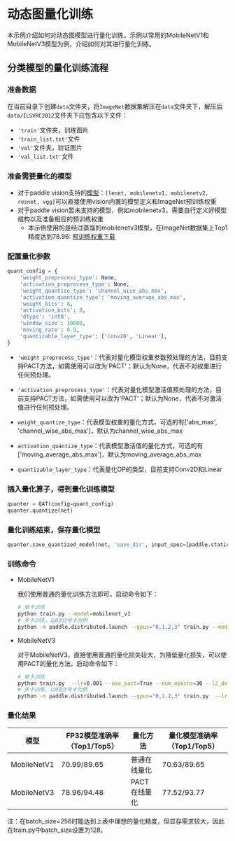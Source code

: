 # 动态图量化训练

本示例介绍如何对动态图模型进行量化训练，示例以常用的MobileNetV1和MobileNetV3模型为例，介绍如何对其进行量化训练。


## 分类模型的量化训练流程

### 准备数据

在当前目录下创建``data``文件夹，将``ImageNet``数据集解压在``data``文件夹下，解压后``data/ILSVRC2012``文件夹下应包含以下文件：
- ``'train'``文件夹，训练图片
- ``'train_list.txt'``文件
- ``'val'``文件夹，验证图片
- ``'val_list.txt'``文件

### 准备需要量化的模型

- 对于paddle vision支持的[模型](https://github.com/PaddlePaddle/Paddle/tree/develop/python/paddle/vision/models)：`[lenet, mobilenetv1, mobilenetv2, resnet, vgg]`可以直接使用vision内置的模型定义和ImageNet预训练权重
- 对于paddle vision暂未支持的模型，例如mobilenetv3，需要自行定义好模型结构以及准备相应的预训练权重
  - 本示例使用的是经过蒸馏的mobilenetv3模型，在ImageNet数据集上Top1精度达到78.96: [预训练权重下载](https://paddle-imagenet-models-name.bj.bcebos.com/MobileNetV3_large_x1_0_ssld_pretrained.tar)


### 配置量化参数

```python
quant_config = {
    'weight_preprocess_type': None,
    'activation_preprocess_type': None,
    'weight_quantize_type': 'channel_wise_abs_max',
    'activation_quantize_type': 'moving_average_abs_max',
    'weight_bits': 8,
    'activation_bits': 8,
    'dtype': 'int8',
    'window_size': 10000,
    'moving_rate': 0.9,
    'quantizable_layer_type': ['Conv2D', 'Linear'],
}
```

- `'weight_preprocess_type'`：代表对量化模型权重参数预处理的方法，目前支持PACT方法，如需使用可以改为'PACT'；默认为None，代表不对权重进行任何预处理。

- `'activation_preprocess_type'`：代表对量化模型激活值预处理的方法，目前支持PACT方法，如需使用可以改为'PACT'；默认为None，代表不对激活值进行任何预处理。

- `weight_quantize_type`：代表模型权重的量化方式，可选的有['abs_max', 'channel_wise_abs_max']，默认为channel_wise_abs_max

- `activation_quantize_type`：代表模型激活值的量化方式，可选的有['moving_average_abs_max']，默认为moving_average_abs_max

- `quantizable_layer_type`：代表量化OP的类型，目前支持Conv2D和Linear



### 插入量化算子，得到量化训练模型

```python
quanter = QAT(config=quant_config)
quanter.quantize(net)
```

### 量化训练结束，保存量化模型

```python
quanter.save_quantized_model(net, 'save_dir', input_spec=[paddle.static.InputSpec(shape=[None, 3, 224, 224], dtype='float32')])
```

### 训练命令

- MobileNetV1

  我们使用普通的量化训练方法即可，启动命令如下：

   ```bash
  # 单卡训练
  python train.py --model=mobilenet_v1
  # 多卡训练，以0到3号卡为例
  python -m paddle.distributed.launch --gpus="0,1,2,3" train.py --model=mobilenet_v1
   ```
- MobileNetV3

  对于MobileNetV3，直接使用普通的量化损失较大，为降低量化损失，可以使用PACT的量化方法，启动命令如下：

  ```bash
  # 单卡训练
  python train.py  --lr=0.001 --use_pact=True --num_epochs=30 --l2_decay=2e-5 --ls_epsilon=0.1
  # 多卡训练，以0到3号卡为例
  python -m paddle.distributed.launch --gpus="0,1,2,3" train.py  --lr=0.001 --use_pact=True --num_epochs=30 --l2_decay=2e-5 --ls_epsilon=0.1
  ```



### 量化结果

| 模型        | FP32模型准确率（Top1/Top5） | 量化方法     | 量化模型准确率（Top1/Top5） |
| ----------- | --------------------------- | ------------ | --------------------------- |
| MobileNetV1 | 70.99/89.65                 | 普通在线量化 | 70.63/89.65                 |
| MobileNetV3 | 78.96/94.48                 | PACT在线量化 | 77.52/93.77                 |

注：在batch_size=256时能达到上表中理想的量化精度，但显存需求较大，因此在train.py中batch_size设置为128。
